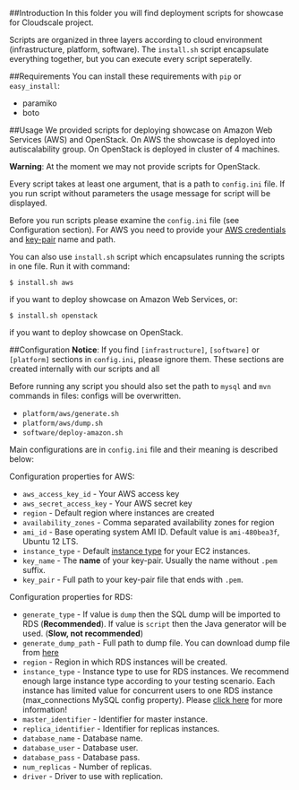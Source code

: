 ##Introduction
In this folder you will find deployment scripts for showcase for Cloudscale project.

Scripts are organized in three layers according to cloud environment (infrastructure, platform, software). The ```install.sh``` script encapsulate everything together, but you can execute every script seperatelly.

##Requirements
You can install these requirements with `pip` or `easy_install`:

* paramiko
* boto






##Usage
We provided scripts for deploying showcase on Amazon Web Services (AWS) and OpenStack. On AWS the showcase is deployed into autiscalability group. On OpenStack is deployed in cluster of 4 machines. 

**Warning**: At the moment we may not provide scripts for OpenStack. 

Every script takes at least one argument, that is a path to `config.ini` file. If you run script without parameters the usage message for script will be displayed.

Before you run scripts please examine the `config.ini` file (see Configuration section). For AWS you need to provide your [AWS credentials](http://aws.amazon.com/iam/) and [key-pair](http://docs.aws.amazon.com/AWSEC2/latest/UserGuide/ec2-key-pairs.html) name and path. 

You can also use `install.sh` script which encapsulates running the scripts in one file. Run it with command:

`$ install.sh aws`

if you want to deploy showcase on Amazon Web Services, or:

`$ install.sh openstack`

if you want to deploy showcase on OpenStack.

##Configuration
**Notice**: If you find `[infrastructure]`, `[software]` or `[platform]` sections in `config.ini`,
please ignore them. These sections are created internally with our scripts and all          

Before running any script you should also set the path to `mysql` and `mvn` commands in files:
configs will be overwritten.
* `platform/aws/generate.sh`
* `platform/aws/dump.sh`
* `software/deploy-amazon.sh`

Main configurations are in `config.ini` file and their meaning is described below:

Configuration properties for AWS:

* `aws_access_key_id` - Your AWS access key
* `aws_secret_access_key` - Your AWS secret key
* `region` - Default region where instances are created
* `availability_zones` - Comma separated availability zones for region
* `ami_id` - Base operating system AMI ID. Default value is `ami-480bea3f`, Ubuntu 12 LTS.
* `instance_type` - Default [instance type](http://aws.amazon.com/ec2/instance-types/) for your EC2 instances.
* `key_name` - The **name** of your key-pair. Usually the name without `.pem` suffix.
* `key_pair` - Full path to your key-pair file that ends with `.pem`.

Configuration properties for RDS:

* `generate_type` - If value is `dump` then the SQL dump will be imported to RDS (**Recommended**). If value is `script` then the Java generator will be used. (**Slow, not recommended**)
* `generate_dump_path` - Full path to dump file. You can download dump file from [here](http://cloudscale.xlab.si/rds-tpcw-dump-latest.sql)
* `region` - Region in which RDS instances will be created.
* `instance_type` - Instance type to use for RDS instances. We recommend enough large instance type according to your testing scenario. Each instance has limited value for concurrent users to one RDS instance (max_connections MySQL config property). Please [click here](http://dba.stackexchange.com/a/41842) for more information! 
* `master_identifier` - Identifier for master instance.
* `replica_identifier` - Identifier for replicas instances.
* `database_name` - Database name.
* `database_user` - Database user.
* `database_pass` - Database pass.
* `num_replicas` - Number of replicas.
* `driver` - Driver to use with replication.

